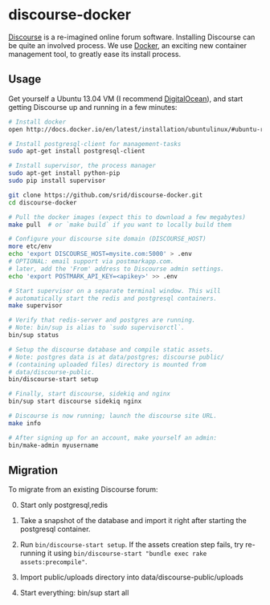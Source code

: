 <!-- -*- mode: Markdown; -*- -->

discourse-docker
================

[Discourse](http://discourse.org/) is a re-imagined online forum
software. Installing Discourse can be quite an involved process. We
use [Docker](http://www.docker.io/), an exciting new container
management tool, to greatly ease its install process.

Usage
-----

Get yourself a Ubuntu 13.04 VM (I recommend
[DigitalOcean](https://www.digitalocean.com/?refcode=efb0b61918fa)),
and start getting Discourse up and running in a few minutes:

```bash
# Install docker
open http://docs.docker.io/en/latest/installation/ubuntulinux/#ubuntu-raring

# Install postgresql-client for management-tasks
sudo apt-get install postgresql-client

# Install supervisor, the process manager
sudo apt-get install python-pip
sudo pip install supervisor

git clone https://github.com/srid/discourse-docker.git
cd discourse-docker

# Pull the docker images (expect this to download a few megabytes)
make pull  # or `make build` if you want to locally build them

# Configure your discourse site domain (DISCOURSE_HOST)
more etc/env
echo 'export DISCOURSE_HOST=mysite.com:5000' > .env
# OPTIONAL: email support via postmarkapp.com.
# later, add the 'From' address to Discourse admin settings.
echo 'export POSTMARK_API_KEY=<apikey>' >> .env

# Start supervisor on a separate terminal window. This will
# automatically start the redis and postgresql containers.
make supervisor

# Verify that redis-server and postgres are running.
# Note: bin/sup is alias to `sudo supervisorctl`.
bin/sup status

# Setup the discourse database and compile static assets.
# Note: postgres data is at data/postgres; discourse public/
# (containing uploaded files) directory is mounted from
# data/discourse-public.
bin/discourse-start setup

# Finally, start discourse, sidekiq and nginx
bin/sup start discourse sidekiq nginx

# Discourse is now running; launch the discourse site URL.
make info

# After signing up for an account, make yourself an admin:
bin/make-admin myusername
```

Migration
---------

To migrate from an existing Discourse forum:

0. Start only postgresql,redis

1. Take a snapshot of the database and import it right after starting
   the postgresql container.
   
2. Run `bin/discourse-start setup`. If the assets creation step fails,
   try re-running it using `bin/discourse-start "bundle exec rake
   assets:precompile"`.
   
3. Import public/uploads directory into data/discourse-public/uploads

4. Start everything: bin/sup start all
